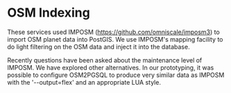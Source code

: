 # OSM Indexing

These services used IMPOSM (https://github.com/omniscale/imposm3) to
import OSM planet data into PostGIS.  We use IMPOSM's mapping facility
to do light filtering on the OSM data and inject it into the database.

Recently questions have been asked about the maintenance level of
IMPOSM.  We have explored other alternatives.  In our prototyping, it
was possible to configure OSM2PGSQL to produce very similar data as
IMPOSM with the '--output=flex' and an appropriate LUA style.
